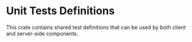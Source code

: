 # Unit Tests Definitions

This crate contains shared test definitions that can be used by both client and server-side components.

